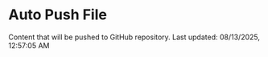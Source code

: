 # Auto Push File

Content that will be pushed to GitHub repository.
Last updated: 08/13/2025, 12:57:05 AM
